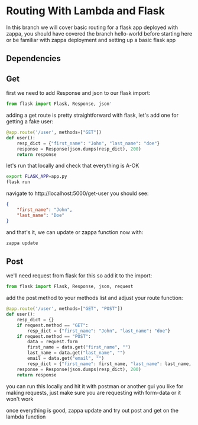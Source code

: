 # Routing With Lambda and Flask

In this branch we will cover basic routing for a flask app deployed with zappa,
you should have covered the branch hello-world before starting here or be
familiar with zappa deployment and setting up a basic flask app


## Dependencies


## Get
first we need to add Response and json to our flask import:

```python
from flask import Flask, Response, json'
```

adding a get route is pretty straightforward with flask, let's add one for
getting a fake user:
```python
@app.route('/user', methods=["GET"])
def user():
    resp_dict = {"first_name": "John", "last_name": "doe"}
    response = Response(json.dumps(resp_dict), 200)
    return response
```

let's run that locally and check that everything is A-OK


```bash
export FLASK_APP=app.py
flask run
```

navigate to http://localhost:5000/get-user you should see:

```json
{
    "first_name": "John",
    "last_name": "Doe"
}
```

and that's it, we can update or zappa function now with:

```bash
zappa update
```

## Post

we'll need request from flask for this so add it to the import:

```python
from flask import Flask, Response, json, request
```

add the post method to your methods list and adjust your route function:

```python
@app.route('/user', methods=["GET", "POST"])
def user():
    resp_dict = {}
    if request.method == "GET":
        resp_dict = {"first_name": "John", "last_name": "doe"}
    if request.method == "POST":
        data = request.form
        first_name = data.get("first_name", "")
        last_name = data.get("last_name", "")
        email = data.get("email", "")
        resp_dict = {"first_name": first_name, "last_name": last_name, "email": email}
    response = Response(json.dumps(resp_dict), 200)
    return response
```

you can run this locally and hit it with postman or another gui you like for
making requests, just make sure you are requesting with form-data or it won't work

once everything is good, zappa update and try out post and get on the lambda function
